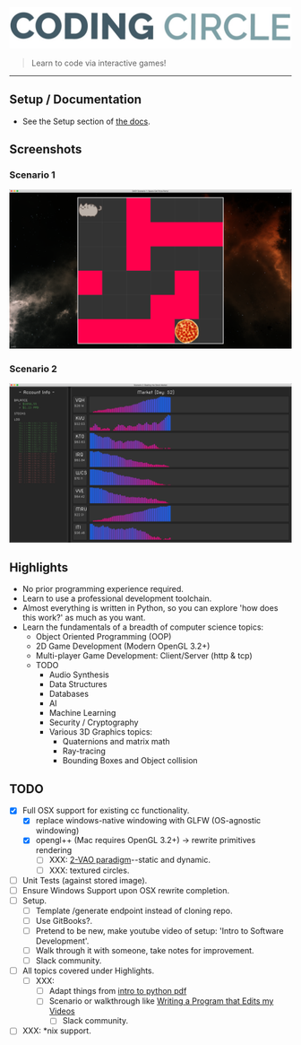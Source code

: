 ![](docs/screenshots/coding_circle.jpeg)
>Learn to code via interactive games!
<hr>


## Setup / Documentation
* See the Setup section of [the docs](https://mithridatize.github.io/ccircle/).


## Screenshots
### Scenario 1
![](docs/screenshots/scenario01_easy.png)
### Scenario 2
![](docs/screenshots/scenario02.png)


## Highlights
* No prior programming experience required.
* Learn to use a professional development toolchain.
* Almost everything is written in Python,
    so you can explore 'how does this work?' as much as you want.
* Learn the fundamentals of a breadth of computer science topics:
    * Object Oriented Programming (OOP)
    * 2D Game Development (Modern OpenGL 3.2+)
    * Multi-player Game Development: Client/Server (http & tcp)
    * TODO
        * Audio Synthesis
        * Data Structures
        * Databases
        * AI
        * Machine Learning
        * Security / Cryptography 
        * Various 3D Graphics topics:
            * Quaternions and matrix math
            * Ray-tracing
            * Bounding Boxes and Object collision
  

## TODO
- [x] Full OSX support for existing cc functionality.
    - [x] replace windows-native windowing with GLFW (OS-agnostic windowing)
    - [x] opengl++ (Mac requires OpenGL 3.2+) -> rewrite primitives rendering
        - [ ] XXX: [2-VAO paradigm](https://stackoverflow.com/a/8923298)--static and dynamic.
        - [ ] XXX: textured circles.
- [ ] Unit Tests (against stored image).
- [ ] Ensure Windows Support upon OSX rewrite completion.
- [ ] Setup.
    - [ ] Template /generate endpoint instead of cloning repo.
    - [ ] Use GitBooks?.
    - [ ] Pretend to be new, make youtube video of setup: 'Intro to Software Development'.
    - [ ] Walk through it with someone, take notes for improvement.
    - [ ] Slack community.
- [ ] All topics covered under Highlights.
  - [ ] XXX: 
    - [ ] Adapt things from [intro to python pdf](https://python.swaroopch.com/problem_solving.html)
    - [ ] Scenario or walkthrough like 
        [Writing a Program that Edits my Videos](https://www.youtube.com/watch?v=0ZeO0IQaJ-A)
        - [ ] Slack community.
- [ ] XXX: *nix support.

